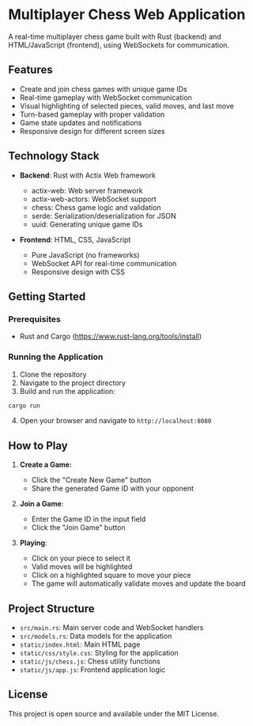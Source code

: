 # Multiplayer Chess Web Application

A real-time multiplayer chess game built with Rust (backend) and HTML/JavaScript (frontend), using WebSockets for communication.

## Features

- Create and join chess games with unique game IDs
- Real-time gameplay with WebSocket communication
- Visual highlighting of selected pieces, valid moves, and last move
- Turn-based gameplay with proper validation
- Game state updates and notifications
- Responsive design for different screen sizes

## Technology Stack

- **Backend**: Rust with Actix Web framework
  - actix-web: Web server framework
  - actix-web-actors: WebSocket support
  - chess: Chess game logic and validation
  - serde: Serialization/deserialization for JSON
  - uuid: Generating unique game IDs

- **Frontend**: HTML, CSS, JavaScript
  - Pure JavaScript (no frameworks)
  - WebSocket API for real-time communication
  - Responsive design with CSS

## Getting Started

### Prerequisites

- Rust and Cargo (https://www.rust-lang.org/tools/install)

### Running the Application

1. Clone the repository
2. Navigate to the project directory
3. Build and run the application:

```bash
cargo run
```

4. Open your browser and navigate to `http://localhost:8080`

## How to Play

1. **Create a Game**:
   - Click the "Create New Game" button
   - Share the generated Game ID with your opponent

2. **Join a Game**:
   - Enter the Game ID in the input field
   - Click the "Join Game" button

3. **Playing**:
   - Click on your piece to select it
   - Valid moves will be highlighted
   - Click on a highlighted square to move your piece
   - The game will automatically validate moves and update the board

## Project Structure

- `src/main.rs`: Main server code and WebSocket handlers
- `src/models.rs`: Data models for the application
- `static/index.html`: Main HTML page
- `static/css/style.css`: Styling for the application
- `static/js/chess.js`: Chess utility functions
- `static/js/app.js`: Frontend application logic

## License

This project is open source and available under the MIT License.
